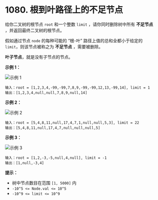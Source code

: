 # 1080. 根到叶路径上的不足节点

给你二叉树的根节点 `root` 和一个整数 `limit` ，请你同时删除树中所有 **不足节点** ，并返回最终二叉树的根节点。

假如通过节点 `node` 的每种可能的 “根-叶” 路径上值的总和全都小于给定的 `limit`，则该节点被称之为 **不足节点** ，需要被删除。

**叶子节点**，就是没有子节点的节点。

**示例 1：**

![示例 1](https://assets.leetcode.com/uploads/2019/06/05/insufficient-11.png)

```()
输入：root = [1,2,3,4,-99,-99,7,8,9,-99,-99,12,13,-99,14], limit = 1
输出：[1,2,3,4,null,null,7,8,9,null,14]
```

**示例 2：**

![示例 2](https://assets.leetcode.com/uploads/2019/06/05/insufficient-3.png)

```()
输入：root = [5,4,8,11,null,17,4,7,1,null,null,5,3], limit = 22
输出：[5,4,8,11,null,17,4,7,null,null,null,5]
```

**示例 3：**

![示例 3](https://assets.leetcode.com/uploads/2019/06/11/screen-shot-2019-06-11-at-83301-pm.png)

```()
输入：root = [1,2,-3,-5,null,4,null], limit = -1
输出：[1,null,-3,4]
```

**提示：**

- 树中节点数目在范围 `[1, 5000]` 内
- `-10^5 <= Node.val <= 10^5`
- `-10^9 <= limit <= 10^9`
